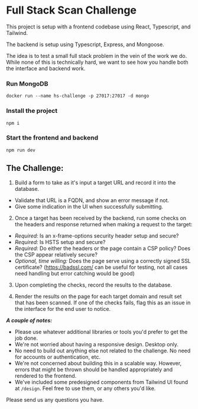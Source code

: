 # Full Stack Scan Challenge

This project is setup with a frontend codebase using React, Typescript, and Tailwind.

The backend is setup using Typescript, Express, and Mongoose.

The idea is to test a small full stack problem in the vein of the work we do. While none of this is technically hard, we want to see how you handle both the interface and backend work. 

### Run MongoDB
`docker run --name hs-challenge -p 27017:27017 -d mongo`


### Install the project
`npm i`


### Start the frontend and backend
`npm run dev`

## The Challenge:

1. Build a form to take as it's input a target URL and record it into the database.
  - Validate that URL is a FQDN, and show an error message if not.
  - Give some indication in the UI when successfully submitting.

2. Once a target has been received by the backend, run some checks on the headers and response returned when making a request to the target:
  - *Required:* Is an x-frame-options security header setup and secure?
  - *Required:* Is HSTS setup and secure?
  - *Required:* Do either the headers or the page contain a CSP policy? Does the CSP appear relatively secure?
  - *Optional, time willing:* Does the page serve using a correctly signed SSL certificate? (https://badssl.com/ can be useful for testing, not all cases need handling but error catching would be good)

3. Upon completing the checks, record the results to the database.

4. Render the results on the page for each target domain and result set that has been scanned. If one of the checks fails, flag this as an issue in the interface for the end user to notice.

***A couple of notes:***
- Please use whatever additional libraries or tools you'd prefer to get the job done.
- We're not worried about having a responsive design. Desktop only.
- No need to build out anything else not related to the challenge. No need for accounts or authentication, etc.
- We're not concerned about building this in a scalable way. However, errors that might be thrown should be handled appropriately and rendered to the frontend.
- We've included some predesigned components from Tailwind UI found at `/design`. Feel free to use them, or any others you'd like.

Please send us any questions you have.
